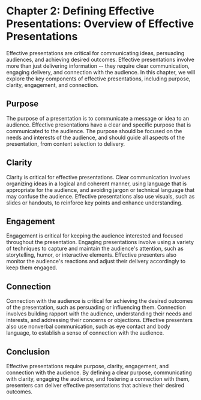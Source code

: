 Chapter 2: Defining Effective Presentations: Overview of Effective Presentations
================================================================================

Effective presentations are critical for communicating ideas, persuading audiences, and achieving desired outcomes. Effective presentations involve more than just delivering information -- they require clear communication, engaging delivery, and connection with the audience. In this chapter, we will explore the key components of effective presentations, including purpose, clarity, engagement, and connection.

Purpose
-------

The purpose of a presentation is to communicate a message or idea to an audience. Effective presentations have a clear and specific purpose that is communicated to the audience. The purpose should be focused on the needs and interests of the audience, and should guide all aspects of the presentation, from content selection to delivery.

Clarity
-------

Clarity is critical for effective presentations. Clear communication involves organizing ideas in a logical and coherent manner, using language that is appropriate for the audience, and avoiding jargon or technical language that may confuse the audience. Effective presentations also use visuals, such as slides or handouts, to reinforce key points and enhance understanding.

Engagement
----------

Engagement is critical for keeping the audience interested and focused throughout the presentation. Engaging presentations involve using a variety of techniques to capture and maintain the audience's attention, such as storytelling, humor, or interactive elements. Effective presenters also monitor the audience's reactions and adjust their delivery accordingly to keep them engaged.

Connection
----------

Connection with the audience is critical for achieving the desired outcomes of the presentation, such as persuading or influencing them. Connection involves building rapport with the audience, understanding their needs and interests, and addressing their concerns or objections. Effective presenters also use nonverbal communication, such as eye contact and body language, to establish a sense of connection with the audience.

Conclusion
----------

Effective presentations require purpose, clarity, engagement, and connection with the audience. By defining a clear purpose, communicating with clarity, engaging the audience, and fostering a connection with them, presenters can deliver effective presentations that achieve their desired outcomes.

